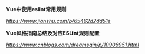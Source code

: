 **Vue中使用eslint常用规则**

*https://www.jianshu.com/p/65462d2dd51e*



**Vue风格指南总结及对应ESLint规则配置**

*https://www.cnblogs.com/dreamsqin/p/10906951.html*

